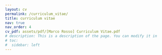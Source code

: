 ```yaml
---
layout: cv
permalink: /curriculum_vitae/
title: curriculum vitae
nav: true
nav_order: 4
cv_pdf: assets/pdf/[Marco Rosso] Curriculum Vitae.pdf
# description: This is a description of the page. You can modify it in '_pages/cv.md'. You can also change or remove the top pdf download button.
# toc:
#  sidebar: left
---
```


<div class="wrapper">
</div>
